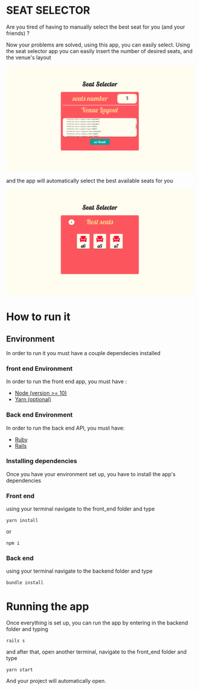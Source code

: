 # SEAT SELECTOR

Are you tired of having to manually select the best seat for you (and your friends) ?

Now your problems are solved, using this app, you can easily select. Using the seat selector app you can easily insert the number of desired seats,
and the venue's layout


<img src="screenShot1.png" alt="app image"/>


and the app will automatically select the best available seats for you

<img src="screenShot2.png" alt="app's selected seats"/>


# How to run it

## Environment

In order to run it you must have a couple dependecies installed 

### front end Environment

In order to run the front end app, you must have :

- <a href="https://nodejs.org/en/download/" target="_blank">Node (version >= 10)</a>
- <a href="https://classic.yarnpkg.com" target="_blank">Yarn (optional)</a>


### Back end Environment

In order to run the back end API, you must have:

- <a href="https://www.ruby-lang.org/en/documentation/installation/" target="_blank">Ruby</a>
- <a href="https://guides.rubyonrails.org/v5.0/getting_started.html" target="_blank">Rails</a>


### Installing dependencies 

Once you have your environment set up, you have to install the app's dependencies

### Front end 

using your terminal navigate to the front_end folder and type

```
yarn install
```

or

```
npm i
```

### Back end

using your terminal navigate to the backend folder and type


```
bundle install
```

# Running the app

Once everything is set up, you can run the app by entering in the backend folder and typing

```
rails s
```

and after that, open another terminal, navigate to the front_end folder and type

```
yarn start
```

And your project will automatically open.